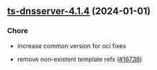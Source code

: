 

## [ts-dnsserver-4.1.4](https://github.com/truecharts/charts/compare/ts-dnsserver-4.1.3...ts-dnsserver-4.1.4) (2024-01-01)

### Chore



- increase common version for oci fixes

- remove non-existent template refs ([#16738](https://github.com/truecharts/charts/issues/16738))
